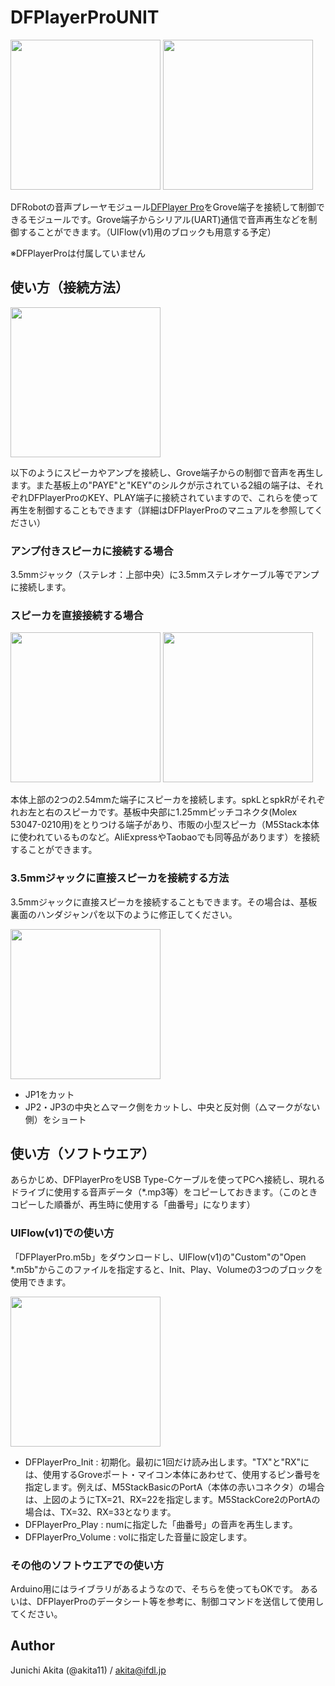 # DFPlayerProUNIT

<img src="https://github.com/akita11/DFPlayerProUNIT/blob/main/DFPlayerProUNIT.jpg" width="240px">

<img src="https://github.com/akita11/DFPlayerProUNIT/blob/main/DFPlayerProUNIT_w_Pro.jpg" width="240px">

DFRobotの音声プレーヤモジュール[DFPlayer Pro](https://www.switch-science.com/products/8005)をGrove端子を接続して制御できるモジュールです。Grove端子からシリアル(UART)通信で音声再生などを制御することができます。（UIFlow(v1)用のブロックも用意する予定）

※DFPlayerProは付属していません


## 使い方（接続方法）

<img src="https://github.com/akita11/DFPlayerProUNIT/blob/main/DFPlayerProUNIT_terminal.jpg" width="240px">

以下のようにスピーカやアンプを接続し、Grove端子からの制御で音声を再生します。また基板上の"PAYE"と"KEY"のシルクが示されている2組の端子は、それぞれDFPlayerProのKEY、PLAY端子に接続されていますので、これらを使って再生を制御することもできます（詳細はDFPlayerProのマニュアルを参照してください）

### アンプ付きスピーカに接続する場合

3.5mmジャック（ステレオ：上部中央）に3.5mmステレオケーブル等でアンプに接続します。


### スピーカを直接接続する場合

<img src="https://github.com/akita11/DFPlayerProUNIT/blob/main/DFPlayerProUNIT_spk.jpg" width="240px">

<img src="https://github.com/akita11/DFPlayerProUNIT/blob/main/DFPlayerProUNIT_spk_w_Pro.jpg" width="240px">

本体上部の2つの2.54mmた端子にスピーカを接続します。spkLとspkRがそれぞれお左と右のスピーカです。基板中央部に1.25mmピッチコネクタ(Molex 53047-0210用)をとりつける端子があり、市販の小型スピーカ（M5Stack本体に使われているものなど。AliExpressやTaobaoでも同等品があります）を接続することができます。


### 3.5mmジャックに直接スピーカを接続する方法

3.5mmジャックに直接スピーカを接続することもできます。その場合は、基板裏面のハンダジャンパを以下のように修正してください。

<img src="https://github.com/akita11/DFPlayerProUNIT/blob/main/DFPlayerProUNIT_back.jpg" width="240px">

- JP1をカット
- JP2・JP3の中央と△マーク側をカットし、中央と反対側（△マークがない側）をショート


## 使い方（ソフトウエア）

あらかじめ、DFPlayerProをUSB Type-Cケーブルを使ってPCへ接続し、現れるドライブに使用する音声データ（*.mp3等）をコピーしておきます。（このときコピーした順番が、再生時に使用する「曲番号」になります）


### UIFlow(v1)での使い方

「DFPlayerPro.m5b」をダウンロードし、UIFlow(v1)の"Custom"の"Open *.m5b"からこのファイルを指定すると、Init、Play、Volumeの3つのブロックを使用できます。

<img src="https://github.com/akita11/DFPlayerProUNIT/blob/main/DFPlayerPro_Block.png" width="240px">

- DFPlayerPro_Init : 初期化。最初に1回だけ読み出します。"TX"と"RX"には、使用するGroveポート・マイコン本体にあわせて、使用するピン番号を指定します。例えば、M5StackBasicのPortA（本体の赤いコネクタ）の場合は、上図のようにTX=21、RX=22を指定します。M5StackCore2のPortAの場合は、TX=32、RX=33となります。
- DFPlayerPro_Play : numに指定した「曲番号」の音声を再生します。
- DFPlayerPro_Volume : volに指定した音量に設定します。


### その他のソフトウエアでの使い方

Arduino用にはライブラリがあるようなので、そちらを使ってもOKです。
あるいは、DFPlayerProのデータシート等を参考に、制御コマンドを送信して使用してください。


## Author

Junichi Akita (@akita11) / akita@ifdl.jp
